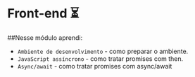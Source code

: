 # Front-end :hourglass_flowing_sand:

##Nesse módulo aprendi:

- `Ambiente de desenvolvimento` - como preparar o ambiente.
- `JavaScript assíncrono` - como tratar promises com then.
-  `Async/await` - como tratar promises com async/await